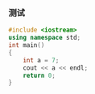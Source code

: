 ### 测试

```c++
#include <iostream>
using namespace std;
int main()
{
    int a = 7;
    cout << a << endl;
	return 0;
}
```

